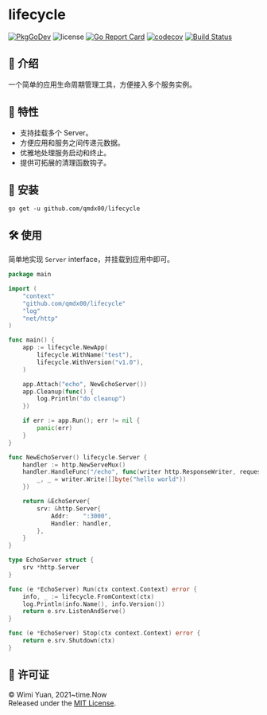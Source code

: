 # lifecycle

[![PkgGoDev](https://pkg.go.dev/badge/github.com/qmdx00/lifecycle)](https://pkg.go.dev/github.com/qmdx00/lifecycle)
![license](https://img.shields.io/github/license/qmdx00/lifecycle)
[![Go Report Card](https://goreportcard.com/badge/github.com/qmdx00/lifecycle)](https://goreportcard.com/report/github.com/qmdx00/lifecycle)
[![codecov](https://codecov.io/gh/qmdx00/lifecycle/branch/master/graph/badge.svg?token=MVJ5OIUYSK)](https://codecov.io/gh/qmdx00/lifecycle)
[![Build Status](https://app.travis-ci.com/qmdx00/lifecycle.svg?branch=master)](https://app.travis-ci.com/qmdx00/lifecycle)

## 📖 介绍

一个简单的应用生命周期管理工具，方便接入多个服务实例。

## 🚀 特性

- 支持挂载多个 Server。
- 方便应用和服务之间传递元数据。
- 优雅地处理服务启动和终止。
- 提供可拓展的清理函数钩子。

## 🧰 安装

```
go get -u github.com/qmdx00/lifecycle
```

## 🛠 使用

简单地实现 `Server` interface，并挂载到应用中即可。

```go
package main

import (
    "context"
    "github.com/qmdx00/lifecycle"
    "log"
    "net/http"
)

func main() {
    app := lifecycle.NewApp(
        lifecycle.WithName("test"),
        lifecycle.WithVersion("v1.0"),
    )

    app.Attach("echo", NewEchoServer())
    app.Cleanup(func() {
        log.Println("do cleanup")
    })

    if err := app.Run(); err != nil {
        panic(err)
    }
}

func NewEchoServer() lifecycle.Server {
    handler := http.NewServeMux()
    handler.HandleFunc("/echo", func(writer http.ResponseWriter, request *http.Request) {
        _, _ = writer.Write([]byte("hello world"))
    })

    return &EchoServer{
        srv: &http.Server{
            Addr:    ":3000",
            Handler: handler,
        },
    }
}

type EchoServer struct {
    srv *http.Server
}

func (e *EchoServer) Run(ctx context.Context) error {
    info, _ := lifecycle.FromContext(ctx)
    log.Println(info.Name(), info.Version())
    return e.srv.ListenAndServe()
}

func (e *EchoServer) Stop(ctx context.Context) error {
    return e.srv.Shutdown(ctx)
}
```

## 📄 许可证

© Wimi Yuan, 2021~time.Now <br>
Released under the [MIT License](./LICENSE).
